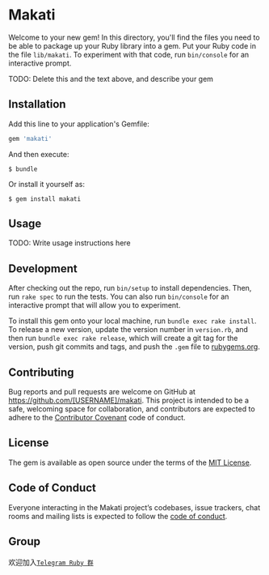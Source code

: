 # Makati

Welcome to your new gem! In this directory, you'll find the files you need to be able to package up your Ruby library into a gem. Put your Ruby code in the file `lib/makati`. To experiment with that code, run `bin/console` for an interactive prompt.

TODO: Delete this and the text above, and describe your gem

## Installation

Add this line to your application's Gemfile:

```ruby
gem 'makati'
```

And then execute:

    $ bundle

Or install it yourself as:

    $ gem install makati

## Usage

TODO: Write usage instructions here

## Development

After checking out the repo, run `bin/setup` to install dependencies. Then, run `rake spec` to run the tests. You can also run `bin/console` for an interactive prompt that will allow you to experiment.

To install this gem onto your local machine, run `bundle exec rake install`. To release a new version, update the version number in `version.rb`, and then run `bundle exec rake release`, which will create a git tag for the version, push git commits and tags, and push the `.gem` file to [rubygems.org](https://rubygems.org).

## Contributing

Bug reports and pull requests are welcome on GitHub at https://github.com/[USERNAME]/makati. This project is intended to be a safe, welcoming space for collaboration, and contributors are expected to adhere to the [Contributor Covenant](http://contributor-covenant.org) code of conduct.

## License

The gem is available as open source under the terms of the [MIT License](https://opensource.org/licenses/MIT).

## Code of Conduct

Everyone interacting in the Makati project’s codebases, issue trackers, chat rooms and mailing lists is expected to follow the [code of conduct](https://github.com/[USERNAME]/makati/blob/master/CODE_OF_CONDUCT.md).

## Group

欢迎加入[`Telegram Ruby 群`](https://t.me/joinchat/DT4gRA5methtroPJ-lIYKQ)
